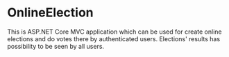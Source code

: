 # OnlineElection
This is ASP.NET Core MVC application which can be used for create online elections and do votes there by authenticated users. 
Elections' results has possibility to be seen by all users.
